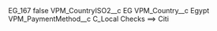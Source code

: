 <?xml version="1.0" encoding="UTF-8"?>
<CustomMetadata xmlns="http://soap.sforce.com/2006/04/metadata" xmlns:xsi="http://www.w3.org/2001/XMLSchema-instance" xmlns:xsd="http://www.w3.org/2001/XMLSchema">
    <label>EG_167</label>
    <protected>false</protected>
    <values>
        <field>VPM_CountryISO2__c</field>
        <value xsi:type="xsd:string">EG</value>
    </values>
    <values>
        <field>VPM_Country__c</field>
        <value xsi:type="xsd:string">Egypt</value>
    </values>
    <values>
        <field>VPM_PaymentMethod__c</field>
        <value xsi:type="xsd:string">C_Local Checks ==&gt; Citi</value>
    </values>
</CustomMetadata>
